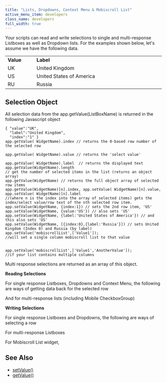 ```yaml
---
title: "Lists, Dropdowns, Context Menu & Mobiscroll List"
active_menu_item: developers
class_name: developers
full_width: true
---
```



Your scripts can read and write selections to single and multi-response Listboxes as well as Dropdown lists. For the examples shown below, let's assume we have the following data.

<table>
<tr>
<td width="58">
  <strong>Value</strong>

</td>
<td width="24">
</td>
<td width="798">
  <strong>Label</strong>

</td>
</tr>
<tr>
<td width="58">
UK

</td>
<td width="24">
</td>
<td width="798">
United Kingdom

</td>
</tr>
<tr>
<td width="58">
US

</td>
<td width="24">
</td>
<td width="798">
United States of America

</td>
</tr>
<tr>
<td width="58">
RU

</td>
<td width="24">
</td>
<td width="798">
Russia

</td>
</tr>
</table>

## Selection Object

All selection data from the app.getValue(ListBoxName) is returned in the following Javascript object

    { "value":"UK",
      "label":"United Kingdom",
      "index":"1" }
    app.getValue( WidgetName).index // returns the 0-based row number of the selected row
     
    app.getValue( WidgetName).value // returns the 'select value'
     
    app.getValue( WidgetName).label  // returns the displayed text
    app.getValue(WidgetName).length 
    // get the number of selected items in the list (returns an object array)
    app.getValue(WidgetName) // returns the full object array of selected row items
    app.getValue(WidgetName)[n].index, app.setValue( WidgetName)[n].value, app.setValue( WidgetName)[n].label 
    //(where n is the index into the array of selected items) gets the index/select value/row text of the nth selected row item.
    app.setValue(WidgetName, {index:1}) // sets the 2nd row item, 'US'
    app.setValue(WidgetName, {value:'US'}) // also sets 'US'
    app.setValue(WidgetName, {label:'United States of America'}) // and this also sets 'US'
    app.setValue(WidgetName, [{index:0},{label:'Russia'}]) // sets United Kingdom (Index 0) and Russia (by label)
    app.setValue('mobiscrollList',['Value1']);  
    //will set a single column mobiscroll list to that value 
     
     
    app.setValue('mobiscrollList',['Value1','AnotherValue']); 
    //if your list contains multiple columns
   

Multi response selections are returned as an array of this object.

**Reading Selections**

For single response Listboxes, Dropdowns and Context Menu, the following are ways of getting data back for the selected row

And for multi-response lists (including Mobile CheckboxGroup)

**Writing Selections**

For single response Listboxes and Dropdowns, the following are ways of selecting a row

For multi-response Listboxes

For Mobiscroll List widget,

## See Also

 - [setValue()](/developers/user-guide/scripting-apis/client-api/widget-data-state-manipulation/refsetvalue)
 - [getValue()](/developers/user-guide/scripting-apis/client-api/widget-data-state-manipulation/refgetvalue)

